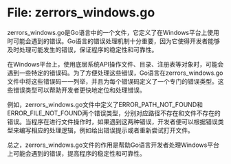# File: zerrors_windows.go

zerrors_windows.go是Go语言中的一个文件，它定义了在Windows平台上使用时可能会遇到的错误。Go语言的错误处理机制十分重要，因为它使得开发者能够及时处理可能发生的错误，保证程序的稳定性和可靠性。

在Windows平台上，使用底层系统API操作文件、目录、注册表等对象时，可能会遇到一些特定的错误码。为了方便处理这些错误，Go语言在zerrors_windows.go文件中将这些错误码一一列举，并且为每个错误码定义了一个专门的错误类型。这些错误类型可以帮助开发者更快地定位和处理错误。

例如，zerrors_windows.go文件中定义了ERROR_PATH_NOT_FOUND和ERROR_FILE_NOT_FOUND两个错误类型，分别对应路径不存在和文件不存在的错误。当程序在进行文件操作时，如果遇到这两种错误，开发者便可以根据错误类型来编写相应的处理逻辑，例如给出错误提示或者重新尝试打开文件。

总之，zerrors_windows.go文件的作用是帮助Go语言开发者处理Windows平台上可能会遇到的错误，提高程序的稳定性和可靠性。

